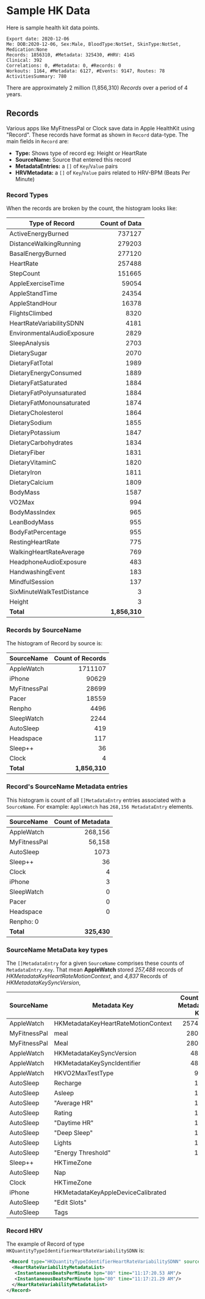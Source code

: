 # Sample HK Data

Here is sample health kit data points.

```text
Export date: 2020-12-06
Me: DOB:2020-12-06, Sex:Male, BloodType:NotSet, SkinType:NotSet, Medication:None
Records: 1856310, #Metadata: 325430, #HRV: 4145
Clinical: 392
Correlations: 0, #Metadata: 0, #Records: 0
Workouts: 1164, #Metadata: 6127, #Events: 9147, Routes: 78
ActivitiesSummary: 780
```

There are approximately 2 million (1,856,310) *Records* over a period of 4 years.

## Records
Various apps like MyFitnessPal or Clock save data in Apple HealthKit using "Record". These records have format
as shown in `Record` data-type. The main fields in `Record` are:
- **Type:** Shows type of record eg: Height or HeartRate
- **SourceName:** Source that entered this record
- **MetadataEntries:** a `[]` of `Key`/`Value` pairs
- **HRVMetadata:** a `[]` of `Key`/`Value` pairs related to HRV-BPM (Beats Per Minute)

### Record Types
When the records are broken by the count, the histogram looks like:

|  Type of Record | Count of Data |
|-----------------|---------------:|
| ActiveEnergyBurned |  737127  |
| DistanceWalkingRunning |  279203  |
| BasalEnergyBurned |  277120  |
| HeartRate |  257488  |
| StepCount |  151665  |
| AppleExerciseTime |  59054  |
| AppleStandTime |  24354  |
| AppleStandHour |  16378  |
| FlightsClimbed |  8320  |
| HeartRateVariabilitySDNN |  4181  |
| EnvironmentalAudioExposure |  2829  |
| SleepAnalysis |  2703  |
| DietarySugar |  2070  |
| DietaryFatTotal |  1989  |
| DietaryEnergyConsumed |  1889  |
| DietaryFatSaturated |  1884  |
| DietaryFatPolyunsaturated |  1884  |
| DietaryFatMonounsaturated |  1874  |
| DietaryCholesterol |  1864  |
| DietarySodium |  1855  |
| DietaryPotassium |  1847  |
| DietaryCarbohydrates |  1834  |
| DietaryFiber |  1831  |
| DietaryVitaminC |  1820  |
| DietaryIron |  1811  |
| DietaryCalcium |  1809  |
| BodyMass |  1587  |
| VO2Max |  994  |
| BodyMassIndex |  965  |
| LeanBodyMass |  955  |
| BodyFatPercentage |  955  |
| RestingHeartRate |  775  |
| WalkingHeartRateAverage |  769  |
| HeadphoneAudioExposure |  483  |
| HandwashingEvent |  183  |
| MindfulSession |  137  |
| SixMinuteWalkTestDistance |  3  |
| Height |  3  |
| **Total** | **1,856,310** |

### Records by SourceName

The histogram of Record by source is:

| SourceName | Count of Records |
|------------|------------------:|
| AppleWatch | 1711107  |
| iPhone  | 90629  |
| MyFitnessPal |  28699  |
| Pacer |  18559  |
| Renpho |  4496  |
| SleepWatch |  2244  |
| AutoSleep |  419  |
| Headspace |  117  |
| Sleep++ |  36  |
| Clock |  4  |
| **Total** | **1,856,310** |

### Record's SourceName Metadata entries

This histogram is count of all `[]MetadataEntry` entries associated with a `SourceName`.
For example: `AppleWatch` has `268,156 MetadataEntry` elements. 

| SourceName | Count of Metadata |
|------------|------------------:|
| AppleWatch | 268,156 |
| MyFitnessPal | 56,158 |
| AutoSleep | 1073 |
| Sleep++ | 36 |
| Clock | 4 |
| iPhone  | 3 |
| SleepWatch | 0 |
| Pacer | 0 |
| Headspace | 0 |
| Renpho: 0 |
| **Total** |  **325,430** |

### SourceName MetaData key types

The `[]MetadataEntry` for a given `SourceName` comprises these counts of 
`MetadataEntry.Key`. That mean **AppleWatch** stored _257,488_ records of _HKMetadataKeyHeartRateMotionContext_, 
and _4,837_ Records of _HKMetadataKeySyncVersion_,

| SourceName | Metadata Key | Count of Metadata Key |
|------------|---------------|----------------------:|
| AppleWatch | HKMetadataKeyHeartRateMotionContext | 257488 |
| MyFitnessPal | meal | 28079 |
| MyFitnessPal | Meal | 28079 |
| AppleWatch | HKMetadataKeySyncVersion | 4837 |
| AppleWatch | HKMetadataKeySyncIdentifier | 4837 |
| AppleWatch | HKVO2MaxTestType | 994 |
| AutoSleep | Recharge | 140 |
| AutoSleep | Asleep | 140 |
| AutoSleep | "Average HR" | 139 |
| AutoSleep | Rating | 139 |
| AutoSleep | "Daytime HR" | 139 |
| AutoSleep | "Deep Sleep" | 124 |
| AutoSleep | Lights | 109 |
| AutoSleep | "Energy Threshold" | 109 |
| Sleep++ | HKTimeZone | 36 |
| AutoSleep | Nap | 31 |
| Clock | HKTimeZone | 4 |
| iPhone | HKMetadataKeyAppleDeviceCalibrated | 3 |
| AutoSleep | "Edit Slots" | 2 |
| AutoSleep | Tags | 1 |

### Record HRV 
The example of Record of type `HKQuantityTypeIdentifierHeartRateVariabilitySDNN` is:
```xml
 <Record type="HKQuantityTypeIdentifierHeartRateVariabilitySDNN" sourceName="🕛🕐🕑🕒" sourceVersion="5.0.1" device="&lt;&lt;HKDevice: 0x28347bac0&gt;, name:Apple Watch, manufacturer:Apple, model:Watch, hardware:Watch4,2, software:5.0.1&gt;" unit="ms" creationDate="2018-10-29 10:18:22 -0800" startDate="2018-10-29 10:17:16 -0800" endDate="2018-10-29 10:18:21 -0800" value="49.4602">
  <HeartRateVariabilityMetadataList>
   <InstantaneousBeatsPerMinute bpm="80" time="11:17:20.53 AM"/>
   <InstantaneousBeatsPerMinute bpm="80" time="11:17:21.29 AM"/>
  </HeartRateVariabilityMetadataList>
</Record>
```
